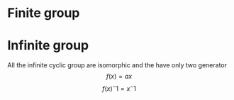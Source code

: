 # Finite group 
# Infinite group
All the infinite cyclic group are isomorphic and the have only two generator 
$$f(x) =ax $$
$$f(x)^-1 = x^-1
$$
      